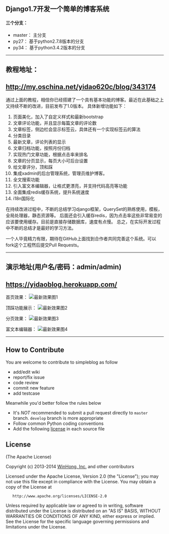 ﻿## Django1.7开发一个简单的博客系统

#### 三个分支：

* master： 主分支
* py27：   基于python2.7.8版本的分支
* py34：   基于python3.4.2版本的分支

------------------------------------------
## 教程地址：
http://my.oschina.net/yidao620c/blog/343174
------------------------------------------

通过上面的教程，相信你已经搭建了一个具有基本功能的博客。最近在此基础之上又持续不断的改进，目前发布了1.0版本。
具体新增功能如下：

1. 页面美化，加入了自定义样式和最新bootstrap
2. 文章评论功能，并且显示每篇文章的评论数
3. 文章标签，侧边栏会显示标签云，具体还有一个实现标签云的算法
4. 分类目录
5. 最新文章，评论列表的显示
6. 文章归档功能，按照月份归档
7. 实现热门文章功能，根据点击率来排名
8. 文章的分页显示，每页大小可后台设置
9. 给文章评分，顶和踩
10. 集成xadmin的后台管理系统，管理员维护博客。
11. 全文搜索功能
12. 引入富文本编辑器，让格式更漂亮，并支持代码高亮等功能
13. 全面集成redis缓存系统，提升系统速度
14. i18n国际化

在持续改进过程中，不断的总结学习django框架，QuerySet的熟练使用，模板，全局处理器，静态资源等。
后面还会引入缓存redis，因为点击率这些非常易变的应该要使用缓存。目前是直接存储数据库，速度有点慢。
总之，在实际开发过程中不断的总结才是最好的学习方法。

一个人毕竟精力有限，期待在GitHub上面找到合作者共同完善这个系统。可以fork这个工程然后提交Pull Requests。

------------------------------------------
## 演示地址(用户名/密码：admin/admin)
https://yidaoblog.herokuapp.com/
------------------------------------------

首页效果：
![最新效果图1](http://yidaospace.qiniudn.com/simple001.jpg "最新效果图1")

顶踩功能展示：
![最新效果图2](http://yidaospace.qiniudn.com/simple002.jpg "最新效果图2")

分页效果：
![最新效果图3](http://yidaospace.qiniudn.com/simple003.jpg "最新效果图3")

富文本编辑器：
![最新效果图4](http://yidaospace.qiniudn.com/simple004.jpg "最新效果图4")

-----------------------------------------------------
## How to Contribute

You are welcome to contribute to simpleblog as follow

* add/edit wiki
* report/fix issue
* code review
* commit new feature
* add testcase

Meanwhile you'd better follow the rules below

* It's *NOT* recommended to submit a pull request directly to `master` branch. `develop` branch is more appropriate
* Follow common Python coding conventions
* Add the following [license](#license) in each source file

## License

(The Apache License)

Copyright (c) 2013-2014 [WinHong, Inc.](http://www.winhong.com/) and other contributors

Licensed under the Apache License, Version 2.0 (the "License"); you may not use this file except in compliance with the License. You may obtain a copy of the License at

       http://www.apache.org/licenses/LICENSE-2.0

Unless required by applicable law or agreed to in writing, software distributed under the License is distributed on an "AS IS" BASIS, WITHOUT WARRANTIES OR CONDITIONS OF ANY KIND, either express or implied. See the License for the specific language governing permissions and limitations under the License.
